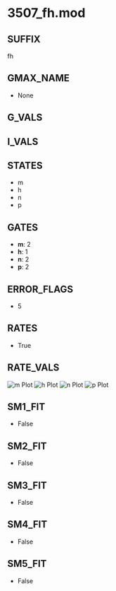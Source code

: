 # 3507_fh.mod

## SUFFIX

fh

## GMAX_NAME

- None

## G_VALS


## I_VALS


## STATES

- m
- h
- n
- p

## GATES

- **m**: 2
- **h**: 1
- **n**: 2
- **p**: 2

## ERROR_FLAGS

- 5

## RATES

- True

## RATE_VALS

![m Plot](/Users/pbozelos/Dropbox/icg-Chai-Panos/supermodels/output_markdown_files/Na/3507_fh.mod/images/m.png)
![h Plot](/Users/pbozelos/Dropbox/icg-Chai-Panos/supermodels/output_markdown_files/Na/3507_fh.mod/images/h.png)
![n Plot](/Users/pbozelos/Dropbox/icg-Chai-Panos/supermodels/output_markdown_files/Na/3507_fh.mod/images/n.png)
![p Plot](/Users/pbozelos/Dropbox/icg-Chai-Panos/supermodels/output_markdown_files/Na/3507_fh.mod/images/p.png)

## SM1_FIT

- False

## SM2_FIT

- False

## SM3_FIT

- False

## SM4_FIT

- False

## SM5_FIT

- False

